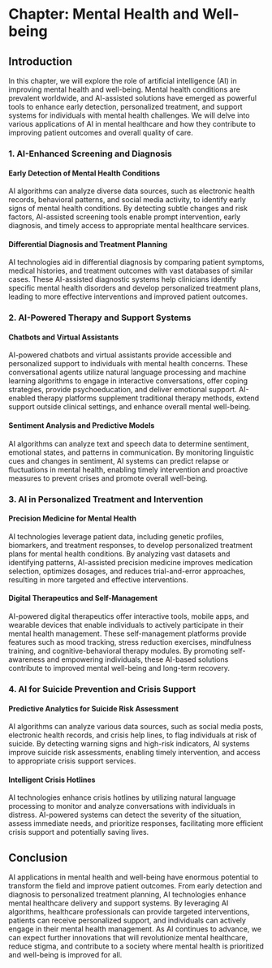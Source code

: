 Chapter: Mental Health and Well-being
=====================================

Introduction
------------

In this chapter, we will explore the role of artificial intelligence (AI) in improving mental health and well-being. Mental health conditions are prevalent worldwide, and AI-assisted solutions have emerged as powerful tools to enhance early detection, personalized treatment, and support systems for individuals with mental health challenges. We will delve into various applications of AI in mental healthcare and how they contribute to improving patient outcomes and overall quality of care.

### 1. AI-Enhanced Screening and Diagnosis

#### Early Detection of Mental Health Conditions

AI algorithms can analyze diverse data sources, such as electronic health records, behavioral patterns, and social media activity, to identify early signs of mental health conditions. By detecting subtle changes and risk factors, AI-assisted screening tools enable prompt intervention, early diagnosis, and timely access to appropriate mental healthcare services.

#### Differential Diagnosis and Treatment Planning

AI technologies aid in differential diagnosis by comparing patient symptoms, medical histories, and treatment outcomes with vast databases of similar cases. These AI-assisted diagnostic systems help clinicians identify specific mental health disorders and develop personalized treatment plans, leading to more effective interventions and improved patient outcomes.

### 2. AI-Powered Therapy and Support Systems

#### Chatbots and Virtual Assistants

AI-powered chatbots and virtual assistants provide accessible and personalized support to individuals with mental health concerns. These conversational agents utilize natural language processing and machine learning algorithms to engage in interactive conversations, offer coping strategies, provide psychoeducation, and deliver emotional support. AI-enabled therapy platforms supplement traditional therapy methods, extend support outside clinical settings, and enhance overall mental well-being.

#### Sentiment Analysis and Predictive Models

AI algorithms can analyze text and speech data to determine sentiment, emotional states, and patterns in communication. By monitoring linguistic cues and changes in sentiment, AI systems can predict relapse or fluctuations in mental health, enabling timely intervention and proactive measures to prevent crises and promote overall well-being.

### 3. AI in Personalized Treatment and Intervention

#### Precision Medicine for Mental Health

AI technologies leverage patient data, including genetic profiles, biomarkers, and treatment responses, to develop personalized treatment plans for mental health conditions. By analyzing vast datasets and identifying patterns, AI-assisted precision medicine improves medication selection, optimizes dosages, and reduces trial-and-error approaches, resulting in more targeted and effective interventions.

#### Digital Therapeutics and Self-Management

AI-powered digital therapeutics offer interactive tools, mobile apps, and wearable devices that enable individuals to actively participate in their mental health management. These self-management platforms provide features such as mood tracking, stress reduction exercises, mindfulness training, and cognitive-behavioral therapy modules. By promoting self-awareness and empowering individuals, these AI-based solutions contribute to improved mental well-being and long-term recovery.

### 4. AI for Suicide Prevention and Crisis Support

#### Predictive Analytics for Suicide Risk Assessment

AI algorithms can analyze various data sources, such as social media posts, electronic health records, and crisis help lines, to flag individuals at risk of suicide. By detecting warning signs and high-risk indicators, AI systems improve suicide risk assessments, enabling timely intervention, and access to appropriate crisis support services.

#### Intelligent Crisis Hotlines

AI technologies enhance crisis hotlines by utilizing natural language processing to monitor and analyze conversations with individuals in distress. AI-powered systems can detect the severity of the situation, assess immediate needs, and prioritize responses, facilitating more efficient crisis support and potentially saving lives.

Conclusion
----------

AI applications in mental health and well-being have enormous potential to transform the field and improve patient outcomes. From early detection and diagnosis to personalized treatment planning, AI technologies enhance mental healthcare delivery and support systems. By leveraging AI algorithms, healthcare professionals can provide targeted interventions, patients can receive personalized support, and individuals can actively engage in their mental health management. As AI continues to advance, we can expect further innovations that will revolutionize mental healthcare, reduce stigma, and contribute to a society where mental health is prioritized and well-being is improved for all.
